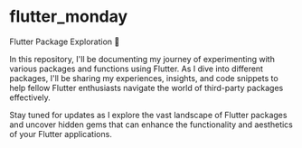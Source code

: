 # flutter_monday

Flutter Package Exploration 🚀

In this repository, I'll be documenting my journey of experimenting with various packages and functions using Flutter. As I dive into different packages, I'll be sharing my experiences, insights, and code snippets to help fellow Flutter enthusiasts navigate the world of third-party packages effectively.

Stay tuned for updates as I explore the vast landscape of Flutter packages and uncover hidden gems that can enhance the functionality and aesthetics of your Flutter applications.